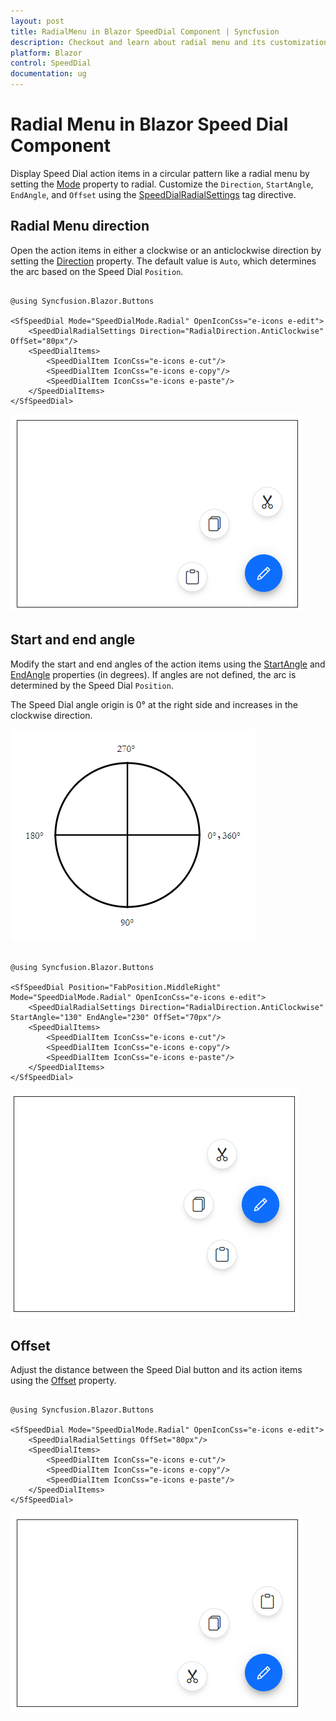 ```yaml
---
layout: post
title: RadialMenu in Blazor SpeedDial Component | Syncfusion
description: Checkout and learn about radial menu and its customization in Blazor SpeedDial component and much more.
platform: Blazor
control: SpeedDial
documentation: ug
---
```


# Radial Menu in Blazor Speed Dial Component

Display Speed Dial action items in a circular pattern like a radial menu by setting the [Mode](https://help.syncfusion.com/cr/blazor/Syncfusion.Blazor.Buttons.SfSpeedDial.html#Syncfusion_Blazor_Buttons_SfSpeedDial_Mode) property to radial. Customize the `Direction`, `StartAngle`, `EndAngle`, and `Offset` using the [SpeedDialRadialSettings](https://help.syncfusion.com/cr/blazor/Syncfusion.Blazor.Buttons.SpeedDialRadialSettings.html) tag directive.

## Radial Menu direction

Open the action items in either a clockwise or an anticlockwise direction by setting the [Direction](https://help.syncfusion.com/cr/blazor/Syncfusion.Blazor.Buttons.SpeedDialRadialSettings.html#Syncfusion_Blazor_Buttons_SpeedDialRadialSettings_Direction) property. The default value is `Auto`, which determines the arc based on the Speed Dial `Position`.

```cshtml

@using Syncfusion.Blazor.Buttons

<SfSpeedDial Mode="SpeedDialMode.Radial" OpenIconCss="e-icons e-edit">
    <SpeedDialRadialSettings Direction="RadialDirection.AntiClockwise" OffSet="80px"/>
    <SpeedDialItems>
        <SpeedDialItem IconCss="e-icons e-cut"/>
        <SpeedDialItem IconCss="e-icons e-copy"/>
        <SpeedDialItem IconCss="e-icons e-paste"/>
    </SpeedDialItems>
</SfSpeedDial>

```

![Blazor SpeedDial radial mode](./images/Blazor-SpeedDial-RadialMenu.png)

## Start and end angle

Modify the start and end angles of the action items using the [StartAngle](https://help.syncfusion.com/cr/blazor/Syncfusion.Blazor.Buttons.SpeedDialRadialSettings.html#Syncfusion_Blazor_Buttons_SpeedDialRadialSettings_StartAngle) and [EndAngle](https://help.syncfusion.com/cr/blazor/Syncfusion.Blazor.Buttons.SpeedDialRadialSettings.html#Syncfusion_Blazor_Buttons_SpeedDialRadialSettings_EndAngle) properties (in degrees). If angles are not defined, the arc is determined by the Speed Dial `Position`.

The Speed Dial angle origin is 0° at the right side and increases in the clockwise direction.

![Blazor SpeedDial radial angles](./images/Blazor-RadialAngle.png)


```cshtml

@using Syncfusion.Blazor.Buttons

<SfSpeedDial Position="FabPosition.MiddleRight" Mode="SpeedDialMode.Radial" OpenIconCss="e-icons e-edit">
    <SpeedDialRadialSettings Direction="RadialDirection.AntiClockwise" StartAngle="130" EndAngle="230" OffSet="70px"/>
    <SpeedDialItems>
        <SpeedDialItem IconCss="e-icons e-cut"/>
        <SpeedDialItem IconCss="e-icons e-copy"/>
        <SpeedDialItem IconCss="e-icons e-paste"/>
    </SpeedDialItems>
</SfSpeedDial>

```

![Blazor Speed Dial angles](./images/Blazor-SpeedDial-Angles.png)

## Offset

Adjust the distance between the Speed Dial button and its action items using the [Offset](https://help.syncfusion.com/cr/blazor/Syncfusion.Blazor.Buttons.SpeedDialRadialSettings.html#Syncfusion_Blazor_Buttons_SpeedDialRadialSettings_OffSet) property.

```cshtml

@using Syncfusion.Blazor.Buttons

<SfSpeedDial Mode="SpeedDialMode.Radial" OpenIconCss="e-icons e-edit">
    <SpeedDialRadialSettings OffSet="80px"/>
    <SpeedDialItems>
        <SpeedDialItem IconCss="e-icons e-cut"/>
        <SpeedDialItem IconCss="e-icons e-copy"/>
        <SpeedDialItem IconCss="e-icons e-paste"/>
    </SpeedDialItems>
</SfSpeedDial>

```

![Blazor SpeedDial radial offset](./images/Blazor-SpeedDial-Offset.png)